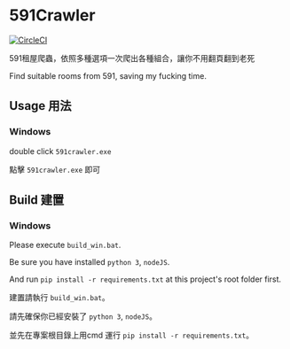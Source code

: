 # 591Crawler

[![CircleCI](https://circleci.com/gh/t7214948ttt/591Crawler.svg?style=svg)](https://circleci.com/gh/t7214948ttt/591Crawler)

591租屋爬蟲，依照多種選項一次爬出各種組合，讓你不用翻頁翻到老死

Find suitable rooms from 591, saving my fucking time.

## Usage 用法
### Windows
double click `591crawler.exe`

點擊 `591crawler.exe` 即可

## Build 建置
### Windows
Please execute `build_win.bat`.

Be sure you have installed `python 3`, `nodeJS`.

And run `pip install -r requirements.txt` at this project's root folder first.

建置請執行 `build_win.bat`。

請先確保你已經安裝了 `python 3`, `nodeJS`。

並先在專案根目錄上用cmd 運行 `pip install -r requirements.txt`。
